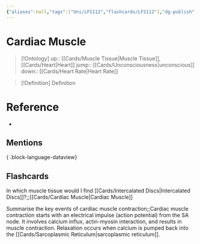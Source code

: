 ```yaml
---
{"aliases":null,"tags":["Uni/LFS112","flashcards/LFS112"],"dg-publish":true,"permalink":"/cards/cardiac-muscle/","dgPassFrontmatter":true}
---
```


# Cardiac Muscle

> [!Ontology]
> up:: [[Cards/Muscle Tissue\|Muscle Tissue]], [[Cards/Heart\|Heart]]
> jump:: [[Cards/Unconsciousness\|unconscious]]
> down:: [[Cards/Heart Rate\|Heart Rate]]

> [!Definition] Definition
> 

# Reference
- 

## Mentions

{ .block-language-dataview}

## Flashcards

In which muscle tissue would I find [[Cards/Intercalated Discs\|Intercalated Discs]]?;;[[Cards/Cardiac Muscle\|Cardiac Muscle]]
<!--SR:!2023-10-31,10,150-->

Summarise the key events of cardiac muscle contraction;;Cardiac muscle contraction starts with an electrical impulse (action potential) from the SA node. It involves calcium influx, actin-myosin interaction, and results in muscle contraction. Relaxation occurs when calcium is pumped back into the [[Cards/Sarcoplasmic Reticulum\|sarcoplasmic reticulum]].
<!--SR:!2023-10-24,3,150-->